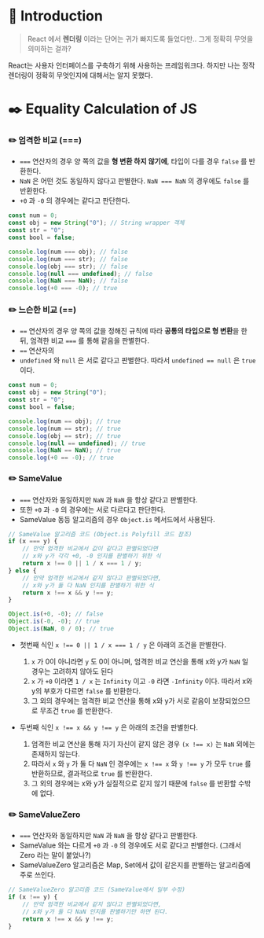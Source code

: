 # 📖 Introduction

> React 에서 **렌더링** 이라는 단어는 귀가 빠지도록 들었다만.. 그게 정확히 무엇을 의미하는 걸까?

React는 사용자 인터페이스를 구축하기 위해 사용하는 프레임워크다. 하지만 나는 정작 렌더링이 정확히 무엇인지에 대해서는 알지 못했다.

# ✒️ Equality Calculation of JS

### ✏️ 엄격한 비교 (===)

- `===` 연산자의 경우 양 쪽의 값을 **형 변환 하지 않기에**, 타입이 다를 경우 `false` 를 반환한다.
- `NaN` 은 어떤 것도 동일하지 않다고 판별한다. `NaN === NaN` 의 경우에도 `false` 를 반환한다.
- `+0` 과 `-0` 의 경우에는 같다고 판단한다.

```javascript
const num = 0;
const obj = new String("0"); // String wrapper 객체
const str = "0";
const bool = false;

console.log(num === obj); // false
console.log(num === str); // false
console.log(obj === str); // false
console.log(null === undefined); // false
console.log(NaN === NaN); // false
console.log(+0 === -0); // true
```

### ✏️ 느슨한 비교 (==)

- `==` 연산자의 경우 양 쪽의 값을 정해진 규칙에 따라 **공통의 타입으로 형 변환**을 한 뒤, 엄격한 비교 `===` 를 통해 같음을 판별한다.
- `==` 연산자의
- `undefined` 와 `null` 은 서로 같다고 판별한다. 따라서 `undefined == null` 은 `true` 이다.

```javascript
const num = 0;
const obj = new String("0");
const str = "0";
const bool = false;

console.log(num == obj); // true
console.log(num == str); // true
console.log(obj == str); // true
console.log(null == undefined); // true
console.log(NaN == NaN); // true
console.log(+0 == -0); // true
```

### ✏️ SameValue

- `===` 연산자와 동일하지만 `NaN` 과 `NaN` 을 항상 같다고 판별한다.
- 또한 `+0` 과 `-0` 의 경우에는 서로 다르다고 판단한다.
- SameValue 동등 알고리즘의 경우 `Object.is` 메서드에서 사용된다.

```javascript
// SameValue 알고리즘 코드 (Object.is Polyfill 코드 참조)
if (x === y) {
	// 만약 엄격한 비교에서 값이 같다고 판별되었다면
	// x와 y가 각각 +0, -0 인지를 판별하기 위한 식
	return x !== 0 || 1 / x === 1 / y;
} else {
	// 만약 엄격한 비교에서 같지 않다고 판별되었다면,
	// x와 y가 둘 다 NaN 인지를 판별하기 위한 식
	return x !== x && y !== y;
}

Object.is(+0, -0); // false
Object.is(-0, -0); // true
Object.is(NaN, 0 / 0); // true
```

- 첫번째 식인 `x !== 0 || 1 / x === 1 / y` 은 아래의 조건을 판별한다.

  1. `x` 가 0이 아니라면 `y` 도 0이 아니며, 엄격한 비교 연산을 통해 x와 y가 `NaN` 일 경우는 고려하지 않아도 된다
  2. `x` 가 `+0` 이라면 `1 / x` 는 `Infinity` 이고 `-0` 라면 `-Infinity` 이다. 따라서 x와 y의 부호가 다르면 `false` 를 반환한다.
  3. 그 외의 경우에는 엄격한 비교 연산을 통해 x와 y가 서로 같음이 보장되었으므로 무조건 `true` 를 반환한다.

- 두번째 식인 `x !== x && y !== y` 은 아래의 조건을 판별한다.

  1. 엄격한 비교 연산을 통해 자기 자신이 같지 않은 경우 `(x !== x)` 는 `NaN` 외에는 존재하지 않는다.
  2. 따라서 `x` 와 `y` 가 둘 다 `NaN` 인 경우에는 `x !== x` 와 `y !== y` 가 모두 `true` 를 반환하므로, 결과적으로 `true` 를 반환한다.
  3. 그 외의 경우에는 x와 y가 실질적으로 같지 않기 때문에 `false` 를 반환할 수밖에 없다.

### ✏️ SameValueZero

- `===` 연산자와 동일하지만 `NaN` 과 `NaN` 을 항상 같다고 판별한다.
- SameValue 와는 다르게 `+0` 과 `-0` 의 경우에도 서로 같다고 판별한다. (그래서 Zero 라는 말이 붙었나?)
- SameValueZero 알고리즘은 Map, Set에서 값이 같은지를 판별하는 알고리즘에 주로 쓰인다.

```javascript
// SameValueZero 알고리즘 코드 (SameValue에서 일부 수정)
if (x !== y) {
	// 만약 엄격한 비교에서 같지 않다고 판별되었다면,
	// x와 y가 둘 다 NaN 인지를 판별하기만 하면 된다.
	return x !== x && y !== y;
}
```
